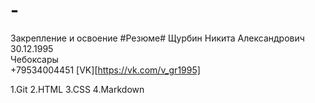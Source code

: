 # -
Закрепление и освоение
#Резюме#
Щурбин Никита Александрович  
30.12.1995  
Чебоксары  
+79534004451
[VK][https://vk.com/v_gr1995]


1.Git
2.HTML
3.CSS
4.Markdown
